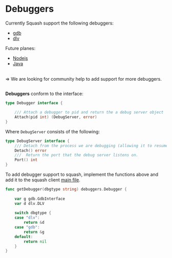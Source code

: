 # Debuggers

Currently Squash support the following debuggers:
 - [gdb](docs/debuggers/gdb.md)
 - [dlv](https://github.com/derekparker/delve)

Future planes:
  - [Nodejs](https://nodejs.org/api/debugger.html)
  - [Java](http://docs.oracle.com/javase/7/docs/technotes/guides/jpda/jdwp-spec.html)

<BR>
=> We are looking for community help to add support for more debuggers.

##

**Debuggers** conform to the interface:

```go
type Debugger interface {

	/// Attach a debugger to pid and return the a debug server object
	Attach(pid int) (DebugServer, error)
}
```

Where `DebugServer` consists of the following:

```go
type DebugServer interface {
	/// Detach from the process we are debugging (allowing it to resume normal execution).
	Detach() error
	///  Return the port that the debug server listens on.
	Port() int
}
```

To add debugger support to squash, implement the functions above and add it to the squash client [main file](../../cmd/squash-client/platforms/kubernetes/main.go).

```go
func getDebugger(dbgtype string) debuggers.Debugger {
	
	var g gdb.GdbInterface
	var d dlv.DLV
	
	switch dbgtype {
	case "dlv":
		return &d
	case "gdb":
		return &g
	default:
		return nil
	}
}

```
